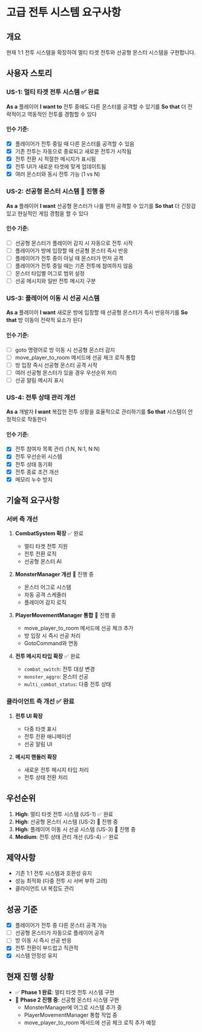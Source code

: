 # 고급 전투 시스템 요구사항

## 개요
현재 1:1 전투 시스템을 확장하여 멀티 타겟 전투와 선공형 몬스터 시스템을 구현합니다.

## 사용자 스토리

### US-1: 멀티 타겟 전투 시스템 ✅ 완료
**As a** 플레이어
**I want to** 전투 중에도 다른 몬스터를 공격할 수 있기를
**So that** 더 전략적이고 역동적인 전투를 경험할 수 있다

#### 인수 기준:
- [x] 플레이어가 전투 중일 때 다른 몬스터를 공격할 수 있음
- [x] 기존 전투는 자동으로 종료되고 새로운 전투가 시작됨
- [x] 전투 전환 시 적절한 메시지가 표시됨
- [x] 전투 UI가 새로운 타겟에 맞게 업데이트됨
- [x] 여러 몬스터와 동시 전투 가능 (1 vs N)

### US-2: 선공형 몬스터 시스템 🔄 진행 중
**As a** 플레이어
**I want** 선공형 몬스터가 나를 먼저 공격할 수 있기를
**So that** 더 긴장감 있고 현실적인 게임 경험을 할 수 있다

#### 인수 기준:
- [ ] 선공형 몬스터가 플레이어 감지 시 자동으로 전투 시작
- [ ] 플레이어가 방에 입장할 때 선공형 몬스터 즉시 반응
- [ ] 플레이어가 전투 중이 아닐 때 몬스터가 먼저 공격
- [ ] 플레이어가 전투 중일 때는 기존 전투에 참여하지 않음
- [ ] 몬스터 타입별 어그로 범위 설정
- [ ] 선공 메시지와 일반 전투 메시지 구분

### US-3: 플레이어 이동 시 선공 시스템
**As a** 플레이어
**I want** 새로운 방에 입장할 때 선공형 몬스터가 즉시 반응하기를
**So that** 방 이동이 전략적 요소가 된다

#### 인수 기준:
- [ ] goto 명령어로 방 이동 시 선공형 몬스터 감지
- [ ] move_player_to_room 메서드에 선공 체크 로직 통합
- [ ] 방 입장 즉시 선공형 몬스터 공격 시작
- [ ] 여러 선공형 몬스터가 있을 경우 우선순위 처리
- [ ] 선공 알림 메시지 표시

### US-4: 전투 상태 관리 개선
**As a** 개발자
**I want** 복잡한 전투 상황을 효율적으로 관리하기를
**So that** 시스템이 안정적으로 작동한다

#### 인수 기준:
- [x] 전투 참여자 목록 관리 (1:N, N:1, N:N)
- [x] 전투 우선순위 시스템
- [x] 전투 상태 동기화
- [x] 전투 종료 조건 개선
- [x] 메모리 누수 방지

## 기술적 요구사항

### 서버 측 개선
1. **CombatSystem 확장** ✅ 완료
   - 멀티 타겟 전투 지원
   - 전투 전환 로직
   - 선공형 몬스터 AI

2. **MonsterManager 개선** 🔄 진행 중
   - 몬스터 어그로 시스템
   - 자동 공격 스케줄러
   - 플레이어 감지 로직

3. **PlayerMovementManager 통합** 🔄 진행 중
   - move_player_to_room 메서드에 선공 체크 추가
   - 방 입장 시 즉시 선공 처리
   - GotoCommand와 연동

4. **전투 메시지 타입 확장** ✅ 완료
   - `combat_switch`: 전투 대상 변경
   - `monster_aggro`: 몬스터 선공
   - `multi_combat_status`: 다중 전투 상태

### 클라이언트 측 개선 ✅ 완료
1. **전투 UI 확장**
   - 다중 타겟 표시
   - 전투 전환 애니메이션
   - 선공 알림 UI

2. **메시지 핸들러 확장**
   - 새로운 전투 메시지 타입 처리
   - 전투 상태 전환 처리

## 우선순위
1. **High**: 멀티 타겟 전투 시스템 (US-1) ✅ 완료
2. **High**: 선공형 몬스터 시스템 (US-2) 🔄 진행 중
3. **High**: 플레이어 이동 시 선공 시스템 (US-3) 🔄 진행 중
4. **Medium**: 전투 상태 관리 개선 (US-4) ✅ 완료

## 제약사항
- 기존 1:1 전투 시스템과 호환성 유지
- 성능 최적화 (다중 전투 시 서버 부하 고려)
- 클라이언트 UI 복잡도 관리

## 성공 기준
- [x] 플레이어가 전투 중 다른 몬스터 공격 가능
- [ ] 선공형 몬스터가 자동으로 플레이어 공격
- [ ] 방 이동 시 즉시 선공 반응
- [x] 전투 전환이 부드럽고 직관적
- [x] 시스템 안정성 유지

## 현재 진행 상황
- ✅ **Phase 1 완료**: 멀티 타겟 전투 시스템 구현
- 🔄 **Phase 2 진행 중**: 선공형 몬스터 시스템 구현
  - MonsterManager에 어그로 시스템 추가 중
  - PlayerMovementManager 통합 작업 중
  - move_player_to_room 메서드에 선공 체크 로직 추가 예정